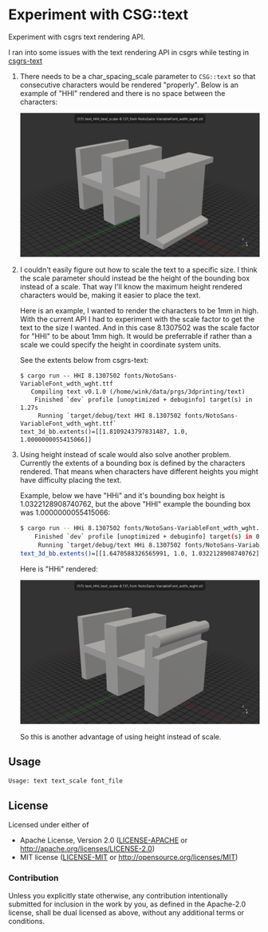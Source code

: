 # Experiment with CSG::text

Experiment with csgrs text rendering API.

I ran into some issues with the text rendering API in csgrs while
testing in [csgrs-text](https://github.com/winksaville/csgrs-text)

1. There needs to be a char_spacing_scale parameter to `CSG::text` so that
   consecutive characters would be rendered "properly". Below is an example
   of "HHI" rendered and there is no space between the characters:

   ![text_HHI](text_HHI_text_scale-8.131_font-NotoSans-VariableFont_wdth_wght.stl.png)

2. I couldn't easily figure out how to scale the text to a specific size.
   I think the scale parameter should instead be the height of the bounding
   box instead of a scale. That way I'll know the maximum height rendered
   characters would be, making it easier to place the text.

   Here is an example, I wanted to render the characters to be 1mm in high.
   With the current API I had to experiment with the scale factor to get the
   text to the size I wanted. And in this case 8.1307502 was the scale factor
   for "HHI" to be about 1mm high. It would be preferrable if rather than a
   scale we could specify the height in coordinate system units.

   See the extents below from csgrs-text:

   ```
   $ cargo run -- HHI 8.1307502 fonts/NotoSans-VariableFont_wdth_wght.ttf
      Compiling text v0.1.0 (/home/wink/data/prgs/3dprinting/text)
       Finished `dev` profile [unoptimized + debuginfo] target(s) in 1.27s
        Running `target/debug/text HHI 8.1307502 fonts/NotoSans-VariableFont_wdth_wght.ttf`
   text_3d_bb.extents()=[[1.8109243797831487, 1.0, 1.0000000055415066]]
   ```

3. Using height instead of scale would also solve another problem.
   Currently the extents of a bounding box is defined by the characters
   rendered. That means when characters have different heights you might
   have difficulty placing the text.

   Example, below we have "HHi" and it's bounding box height is 1.0322128908740762,
   but the above "HHI" example the bounding box was 1.0000000055415066:
   ```sh
   $ cargo run -- HHi 8.1307502 fonts/NotoSans-VariableFont_wdth_wght.ttf
       Finished `dev` profile [unoptimized + debuginfo] target(s) in 0.06s
        Running `target/debug/text HHi 8.1307502 fonts/NotoSans-VariableFont_wdth_wght.ttf`
   text_3d_bb.extents()=[[1.6470588326565991, 1.0, 1.0322128908740762]]
   ```

   Here is "HHi" rendered:

   ![text_HHi](text_HHi_text_scale-8.131_font-NotoSans-VariableFont_wdth_wght.stl.png)

   So this is another advantage of using height instead of scale.


## Usage

```
Usage: text text_scale font_file
```

## License

Licensed under either of

- Apache License, Version 2.0 ([LICENSE-APACHE](LICENSE-APACHE) or http://apache.org/licenses/LICENSE-2.0)
- MIT license ([LICENSE-MIT](LICENSE-MIT) or http://opensource.org/licenses/MIT)

### Contribution

Unless you explicitly state otherwise, any contribution intentionally submitted
for inclusion in the work by you, as defined in the Apache-2.0 license, shall
be dual licensed as above, without any additional terms or conditions.
